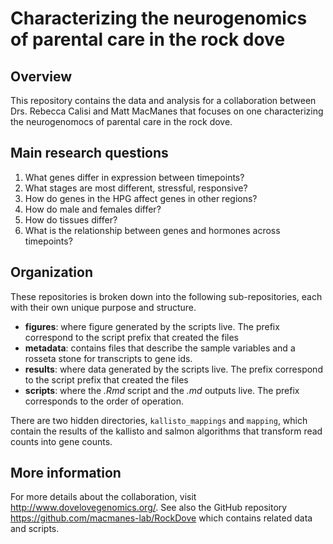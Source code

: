 # Characterizing the neurogenomics of parental care in the rock dove

## Overview

This repository contains the data and analysis for a collaboration between Drs. Rebecca Calisi and Matt MacManes that focuses on one characterizing the neurogenomocs of parental care in the rock dove.

## Main research questions

1. What genes differ in expression between timepoints?
1. What stages are most different, stressful, responsive? 
1. How do genes in the HPG affect genes in other regions?
1. How do male and females differ?
1. How do tissues differ?
1. What is the relationship between genes and hormones across timepoints?
 

## Organization

These repositories is broken down into the following sub-repositories, each with their own unique purpose and structure.

- **figures**: where figure generated by the scripts live. The prefix correspond to the script prefix that created the files
- **metadata**: contains files that describe the sample variables and a rosseta stone for transcripts to gene ids. 
- **results**: where data generated by the scripts live. The prefix correspond to the script prefix that created the files
- **scripts**: where the *.Rmd* script and the *.md* outputs live. The prefix corresponds to the order of operation. 

There are two hidden directories, `kallisto_mappings` and `mapping`, which contain the results of the kallisto and salmon algorithms that transform read counts into gene counts.  

## More information

For more details about the collaboration, visit <http://www.dovelovegenomics.org/>. See also the GitHub repository <https://github.com/macmanes-lab/RockDove> which contains related data and scripts. 

